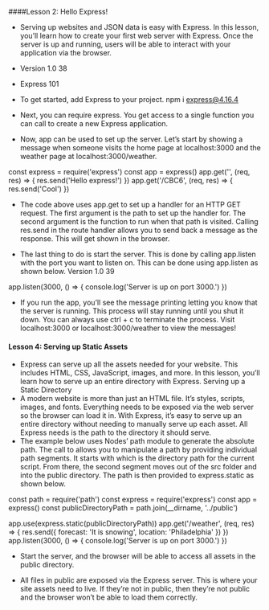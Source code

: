 ####Lesson 2: Hello Express!
* Serving up websites and JSON data is easy with Express. In this lesson, you’ll learn how to create your first web server with Express. Once the server is up and running, users will be able to interact with your application via the browser.
 
* Version 1.0 38

* Express 101
* To get started, add Express to your project.
npm i express@4.16.4
* Next, you can require express. You get access to a single function you can call to create a new Express application.
* Now, app can be used to set up the server. Let’s start by showing a message when someone visits the home page at localhost:3000 and the weather page at localhost:3000/weather.

const express = require('express')
const app = express()
app.get('', (req, res) => {
res.send('Hello express!')
})
app.get('/CBC6', (req, res) => {
res.send('Cool')
})
* The code above uses app.get to set up a handler for an HTTP GET request. The first argument is the path to set up the handler for. The second argument is the function to run when that path is visited. Calling res.send in the route handler allows you to send back a message as the response. This will get shown in the browser.

* The last thing to do is start the server. This is done by calling app.listen with the port you want to listen on.
This can be done using app.listen as shown below.
    Version 1.0 39

app.listen(3000, () => {
    console.log('Server is up on port 3000.')
})
* If you run the app, you’ll see the message printing letting you know that the server is running. This process will stay running until you shut it down. You can always use ctrl + c to terminate the process. Visit localhost:3000 or localhost:3000/weather to view the messages!

#### Lesson 4: Serving up Static Assets
* Express can serve up all the assets needed for your website. This includes HTML, CSS, JavaScript, images, and more. In this lesson, you’ll learn how to serve up an entire directory with Express.
Serving up a Static Directory
* A modern website is more than just an HTML file. It’s styles, scripts, images, and fonts. Everything needs to be exposed via the web server so the browser can load it in. With Express, it’s easy to serve up an entire directory without needing to manually serve up each asset. All Express needs is the path to the directory it should serve.
* The example below uses Nodes’ path module to generate the absolute path. The call to allows you to manipulate a path by providing individual path segments. It starts
with   which is the directory path for the current script. From there, the second segment moves out of the src folder and into the public directory.
The path is then provided to express.static as shown below.


const path = require('path')
const express = require('express')
const app = express()
const publicDirectoryPath = path.join(__dirname, '../public')

app.use(express.static(publicDirectoryPath))
app.get('/weather', (req, res) => {
    res.send({
        forecast: 'It is snowing',
        location: 'Philadelphia'
    })
})
app.listen(3000, () => {
    console.log('Server is up on port 3000.')
})
* Start the server, and the browser will be able to access all assets in the public directory.


* All files in public are exposed via the Express server. This is where your site assets need to live. If they’re not in public, then they’re not public and the browser won’t be able to load them correctly.